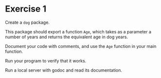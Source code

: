 # Exercise 1

Create a `dog` package.

This package should export a function `Age`, which takes as a parameter a number of years and returns the equivalent age in dog years.

Document your code with comments, and use the `Age` function in your main function.

Run your program to verify that it works.

Run a local server with godoc and read its documentation.
